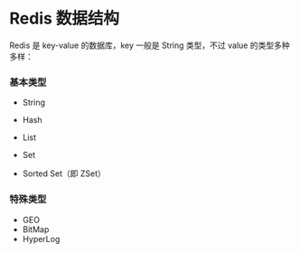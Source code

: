 # Redis 数据结构

Redis 是 key-value 的数据库，key 一般是 String 类型，不过 value 的类型多种多样：

### 基本类型

- String

- Hash

- List

- Set

- Sorted Set（即 ZSet）

### 特殊类型

- GEO
- BitMap
- HyperLog
